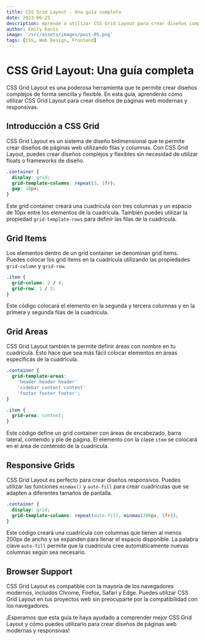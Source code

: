 ```yaml
---
title: CSS Grid Layout - Una guía completa
date: 2023-06-25
description: Aprende a utilizar CSS Grid Layout para crear diseños complejos de forma sencilla.
author: Emily Davis
image: '/src/assets/images/post-05.png'
tags: [CSS, Web Design, Frontend]
---
```

# CSS Grid Layout: Una guía completa

CSS Grid Layout es una poderosa herramienta que te permite crear diseños complejos de forma sencilla y flexible. En esta guía, aprenderás cómo utilizar CSS Grid Layout para crear diseños de páginas web modernas y responsivas.

## Introducción a CSS Grid

CSS Grid Layout es un sistema de diseño bidimensional que te permite crear diseños de páginas web utilizando filas y columnas. Con CSS Grid Layout, puedes crear diseños complejos y flexibles sin necesidad de utilizar floats o frameworks de diseño.

```css
.container {
  display: grid;
  grid-template-columns: repeat(3, 1fr);
  gap: 10px;
}
```

Este grid container creará una cuadrícula con tres columnas y un espacio de 10px entre los elementos de la cuadrícula. También puedes utilizar la propiedad `grid-template-rows` para definir las filas de la cuadrícula.

## Grid Items

Los elementos dentro de un grid container se denominan grid items. Puedes colocar los grid items en la cuadrícula utilizando las propiedades `grid-column` y `grid-row`.

```css
.item {
  grid-column: 2 / 4;
  grid-row: 1 / 3;
}
```

Este código colocará el elemento en la segunda y tercera columnas y en la primera y segunda filas de la cuadrícula.

## Grid Areas

CSS Grid Layout también te permite definir áreas con nombre en tu cuadrícula. Esto hace que sea más fácil colocar elementos en áreas específicas de la cuadrícula.

```css
.container {
  grid-template-areas:
    'header header header'
    'sidebar content content'
    'footer footer footer';
}

.item {
  grid-area: content;
}
```

Este código define un grid container con áreas de encabezado, barra lateral, contenido y pie de página. El elemento con la clase `item` se colocará en el área de contenido de la cuadrícula.

## Responsive Grids

CSS Grid Layout es perfecto para crear diseños responsivos. Puedes utilizar las funciones `minmax()` y `auto-fill` para crear cuadrículas que se adapten a diferentes tamaños de pantalla.

```css
.container {
  display: grid;
  grid-template-columns: repeat(auto-fill, minmax(200px, 1fr));
}
```

Este código creará una cuadrícula con columnas que tienen al menos 200px de ancho y se expanden para llenar el espacio disponible. La palabra clave `auto-fill` permite que la cuadrícula cree automáticamente nuevas columnas según sea necesario.

## Browser Support

CSS Grid Layout es compatible con la mayoría de los navegadores modernos, incluidos Chrome, Firefox, Safari y Edge. Puedes utilizar CSS Grid Layout en tus proyectos web sin preocuparte por la compatibilidad con los navegadores.

¡Esperamos que esta guía te haya ayudado a comprender mejor CSS Grid Layout y cómo puedes utilizarlo para crear diseños de páginas web modernas y responsivas!
